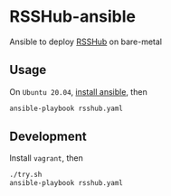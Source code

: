 # RSSHub-ansible

Ansible to deploy [RSSHub](https://github.com/DIYgod/RSSHub) on bare-metal


## Usage
On `Ubuntu 20.04`, [install ansible](https://www.digitalocean.com/community/tutorials/how-to-install-and-configure-ansible-on-ubuntu-20-04), then

```bash
ansible-playbook rsshub.yaml
```


## Development
Install `vagrant`, then

```bash
./try.sh
ansible-playbook rsshub.yaml
```
